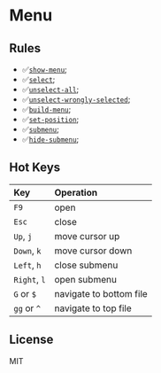 # Menu

## Rules

- ✅[`show-menu`](https://putout.cloudcmd.io/#/gist/884fd40c07b94951de1a9ce99afab015/21d4881b44955b1426f80e87c76b7ad86eeea464);
- ✅[`select`](https://putout.cloudcmd.io/#/gist/10891aa58ff2ecfa1728ed19aeb2e3f2/ce536fb0b414faefbae5d0c8a094517beb1c606e);
- ✅[`unselect-all`](https://putout.cloudcmd.io/#/gist/ca24f199f508cccb34b11baf726eba83/96f08fa91331ac6265d9f5ff48692c9d4ad1b98b);
- ✅[`unselect-wrongly-selected`](https://putout.cloudcmd.io/#/gist/bea80410db3824764800d912b2c574df/090445e44dcf211795e408a57a4991c9d4b12693);
- ✅[`build-menu`](https://putout.cloudcmd.io/#/gist/329dccd5fdc7f8b220be79af405dc9bb/b56df53f52bbe2a300ede38a96d1d2242e60679f);
- ✅[`set-position`](https://putout.cloudcmd.io/#/gist/215bb4654a27f15235f3e380a3035138/7f4af88aaa4863be4f1b8a90b9f0f4b1cf4744a0);
- ✅[`submenu`](https://putout.cloudcmd.io/#/gist/b0a3b64d14f3497869a345e7e438d66e/feb671c4a59a555ff408af92fab602bae3a94e2f);
- ✅[`hide-submenu`](https://putout.cloudcmd.io/#/gist/fdf6cf60a7fdfa2bae64279eda2ab023/ce0d5e24dc5e0b3436b7e87585c62e8a5132a9ab);

## Hot Keys

| Key          | Operation               |
|:-------------|:------------------------|
| `F9`         | open                    |
| `Esc`        | close                   |
| `Up`, `j`    | move cursor up          |
| `Down`, `k`  | move cursor down        |
| `Left`, `h`  | close submenu           |
| `Right`, `l` | open submenu            |
| `G` or `$`   | navigate to bottom file |
| `gg` or `^`  | navigate to top file    |

## License

MIT
